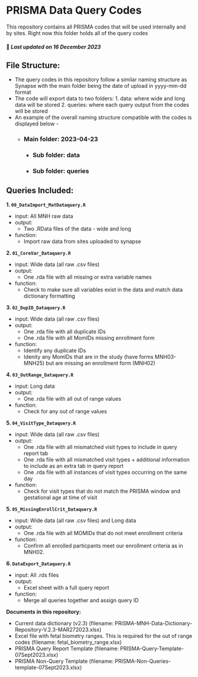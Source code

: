 # PRISMA Data Query Codes
This repository contains all PRISMA codes that will be used internally and by sites. Right now this folder holds all of the query codes 
#### :pushpin: *Last updated on 16 December 2023*

## File Structure: 
* The query codes in this repository follow a similar naming structure as Synapse with the main folder being the date of upload in yyyy-mm-dd format 
* The code will export data to two folders:
  1\. data: where wide and long data will be stored 
  2\. queries: where each query output from the codes will be stored
* An example of the overall naming structure compatible with the codes is displayed below -
  - ### Main folder: 2023-04-23
  	- ### Sub folder: data
  	- ### Sub folder: queries
 
     
## Queries Included: 
**1\. `00_DataImport_MatDataquery.R`** 
   - input: All MNH raw data
   - output:
     - Two .RData files of the data - wide and long 
   - function: 
     - Import raw data from sites uploaded to synapse 
				
**2\. `01_CoreVar_Dataquery.R`** 
   - input: Wide data (all raw .csv files)
   - output:
     - One .rda file with all missing or extra variable names 
   - function: 
     - Check to make sure all variables exist in the data and match data dictionary formatting 

**3\. `02_DupID_Dataquery.R`** 
   - input: Wide data (all raw .csv files)
   - output:
     - One .rda file with all duplicate IDs 
     - One .rda file with all MomIDs missing enrollment form
   - function: 
     - Identify any duplicate IDs 
     - Idenity any MomIDs that are in the study (have forms MNH03-MNH25) but are missing an enrollment form (MNH02) 


**4\. `03_OutRange_Dataquery.R`** 
   - input: Long data 
   - output:
     - One .rda file with all out of range values 
   - function: 
     - Check for any out of range values  

**5\. `04_VisitType_Dataquery.R`** 
   - input: Wide data (all raw .csv files)
   - output:
     - One .rda file with all mismatched visit types to include in query report tab
     - One .rda file with all mismatched visit types + additional information to include as an extra tab in query report
     - One .rda file with all instances of visit types occurring on the same day
   - function: 
     - Check for visit types that do not match the PRISMA window and gestational age at time of visit

**5\. `05_MissingEnrollCrit_Dataquery.R`** 
   - input: Wide data (all raw .csv files) and Long data
   - output:
     - One .rda file with all MOMIDs that do not meet enrollment criteria 
   - function: 
     - Confirm all enrolled particpants meet our enrollment criteria as in MNH02.

**6\. `DataExport_Dataquery.R`** 
   - input: All .rds files 
   - output:
     - Excel sheet with a full query report 
   - function: 
     - Merge all queries together and assign query ID
    
**Documents in this repository:** 
   - Current data dictionary (v2.3) (filename: PRiSMA-MNH-Data-Dictionary-Repository-V.2.3-MAR272023.xlsx)
   - Excel file with fetal biometry ranges. This is required for the out of range codes (filename: fetal_biometry_range.xlsx)
   - PRISMA Query Report Template (filename: PRISMA-Query-Template-07Sept2023.xlsx)
   - PRISMA Non-Query Template (filename: PRISMA-Non-Queries-template-07Sept2023.xlsx)
